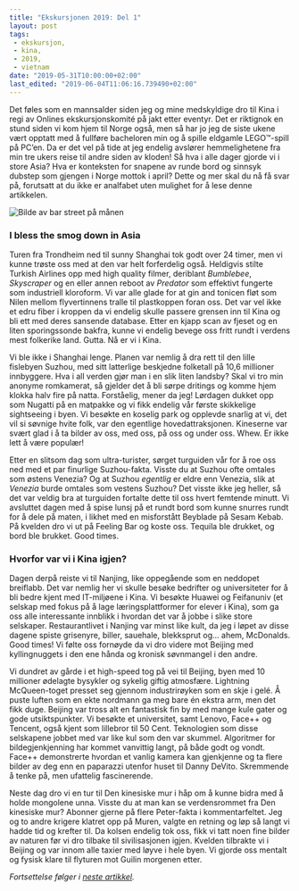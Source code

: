 ```yaml
---
title: "Ekskursjonen 2019: Del 1"
layout: post
tags: 
 - ekskursjon,
 - kina,
 - 2019,
 - vietnam
date: "2019-05-31T10:00:00+02:00"
last_edited: "2019-06-04T11:06:16.739490+02:00"
---
```

Det føles som en mannsalder siden jeg og mine medskyldige dro til Kina i regi av Onlines ekskursjonskomité på jakt etter eventyr. Det er riktignok en stund siden vi kom hjem til Norge også, men så har jo jeg de siste ukene vært opptatt med å fullføre bacheloren min og å spille eldgamle LEGO™-spill på PC’en. Da er det vel på tide at jeg endelig avslører hemmelighetene fra min tre ukers reise til andre siden av kloden! Så hva i alle dager gjorde vi i store Asia? Hva er konteksten for snapene av runde bord og sinnsyk dubstep som gjengen i Norge mottok i april? Dette og mer skal du nå få svar på, forutsatt at du ikke er analfabet uten mulighet for å lese denne artikkelen.

![Bilde av bar street på månen](https://online.ntnu.no/media/images/responsive/ada19d54-0782-4f9d-86f2-ef8380199b3a.png)

### I bless the smog down in Asia

Turen fra Trondheim ned til sunny Shanghai tok godt over 24 timer, men vi kunne trøste oss med at den var helt forferdelig også. Heldigvis stilte Turkish Airlines opp med high quality filmer, deriblant *Bumblebee*, *Skyscraper* og en eller annen reboot av *Predator* som effektivt fungerte som industriell kloroform. Vi var alle glade for at gin and tonicen fløt som Nilen mellom flyvertinnens tralle til plastkoppen foran oss. Det var vel ikke et edru fiber i kroppen da vi endelig skulle passere grensen inn til Kina og bli ett med deres sansende database. Etter en kjapp scan av fjeset og en liten sporingssonde bakfra, kunne vi endelig bevege oss fritt rundt i verdens mest folkerike land. Gutta. Nå er vi i Kina.

Vi ble ikke i Shanghai lenge. Planen var nemlig å dra rett til den lille fislebyen Suzhou, med sitt latterlige beskjedne folketall på 10,6 millioner innbyggere. Hva i all verden gjør man i en slik liten landsby? Skal vi tro min anonyme romkamerat, så gjelder det å bli sørpe dritings og komme hjem klokka halv fire på natta. Forståelig, mener da jeg! Lørdagen dukket opp som Nugatti på en matpakke og vi fikk endelig vår første skikkelige sightseeing i byen. Vi besøkte en koselig park og opplevde snarlig at vi, det vil si søvnige hvite folk, var den egentlige hovedattraksjonen. Kineserne var svært glad i å ta bilder av oss, med oss, på oss og under oss. Whew. Er ikke lett å være populær!

Etter en slitsom dag som ultra-turister, sørget turguiden vår for å roe oss ned med et par finurlige Suzhou-fakta. Visste du at Suzhou ofte omtales som østens Venezia? Og at Suzhou *egentlig* er eldre enn Venezia, slik at *Venezia* burde omtales som vestens Suzhou? Det visste ikke jeg heller, så det var veldig bra at turguiden fortalte dette til oss hvert femtende minutt. Vi avsluttet dagen med å spise lunsj på et rundt bord som kunne snurres rundt for å dele på maten, i likhet med en misforstått Beyblade på Sesam Kebab. På kvelden dro vi ut på Feeling Bar og koste oss. Tequila ble drukket, og bord ble brukket. Good times.

### Hvorfor var vi i Kina igjen?

Dagen derpå reiste vi til Nanjing, like oppegående som en neddopet breiflabb. Det var nemlig her vi skulle besøke bedrifter og universiteter for å bli bedre kjent med IT-miljøene i Kina. Vi besøkte Huawei og Feifanuniv (et selskap med fokus på å lage læringsplattformer for elever i Kina), som ga oss alle interessante innblikk i hvordan det var å jobbe i slike store selskaper. Restaurantlivet i Nanjing var minst like kult, da jeg i løpet av disse dagene spiste grisenyre, biller, sauehale, blekksprut og… ahem, McDonalds. Good times! Vi følte oss fornøyde da vi dro videre mot Beijing med kyllingnuggets i den ene hånda og kronisk søvnmangel i den andre.

Vi dundret av gårde i et high-speed tog på vei til Beijing, byen med 10 millioner ødelagte bysykler og sykelig giftig atmosfære. Lightning McQueen-toget presset seg gjennom industrirøyken som en skje i gelé. Å puste luften som en ekte nordmann ga meg bare én ekstra arm, men det fikk duge. Beijing var tross alt en fantastisk fin by med mange kule gater og gode utsiktspunkter. Vi besøkte et universitet, samt Lenovo, Face++ og Tencent, også kjent som lillebror til 50 Cent. Teknologien som disse selskapene jobbet med var like kul som den var skummel. Algoritmer for bildegjenkjenning har kommet vanvittig langt, på både godt og vondt. Face++ demonstrerte hvordan et vanlig kamera kan gjenkjenne og ta flere bilder av deg enn en paparazzi utenfor huset til Danny DeVito. Skremmende å tenke på, men ufattelig fascinerende.

Neste dag dro vi en tur til Den kinesiske mur i håp om å kunne bidra med å holde mongolene unna. Visste du at man kan se verdensrommet fra Den kinesiske mur? Abonner gjerne på flere Peter-fakta i kommentarfeltet. Jeg og to andre krigere klatret opp på Muren, valgte en retning og løp så langt vi hadde tid og krefter til. Da kolsen endelig tok oss, fikk vi tatt noen fine bilder av naturen før vi dro tilbake til sivilisasjonen igjen. Kvelden tilbrakte vi i Beijing og var innom alle taxier med løyve i hele byen. Vi gjorde oss mentalt og fysisk klare til flyturen mot Guilin morgenen etter.

*Fortsettelse følger i [neste artikkel](https://online.ntnu.no/article/94/ekskursjonen-2019-del-2/).*
